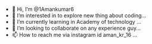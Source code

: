 - 👋 Hi, I’m @1Amankumar6
- 👀 I’m interested in to explore new thing about coding...
- 🌱 I’m currently learning in Academy of technology ...
- 💞️ I’m looking to collaborate on any experience guy...
- 📫 How to reach me via instagram id aman_kr_16 ...

<!---
1Amankumar6/1Amankumar6 is a ✨ special ✨ repository because its `README.md` (this file) appears on your GitHub profile.
You can click the Preview link to take a look at your changes.
--->

